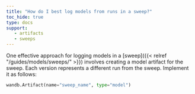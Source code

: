 ```yaml
---
title: "How do I best log models from runs in a sweep?"
toc_hide: true
type: docs
support:
   - artifacts
   - sweeps
---
```

One effective approach for logging models in a [sweep]({{< relref "/guides/models/sweeps/" >}}) involves creating a model artifact for the sweep. Each version represents a different run from the sweep. Implement it as follows:

```python
wandb.Artifact(name="sweep_name", type="model")
```